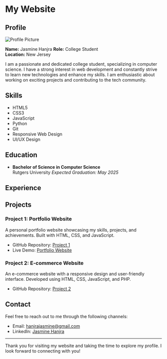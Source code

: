 # My Website

## Profile

![Profile Picture](profile_picture.jpg)

**Name:** Jasmine Hanjra 
**Role:** College Student  
**Location:** New Jersey

I am a passionate and dedicated college student, specializing in computer science. I have a strong interest in web development and constantly strive to learn new technologies and enhance my skills. I am enthusiastic about working on exciting projects and contributing to the tech community.

## Skills

- HTML5
- CSS3
- JavaScript
- Python
- Git
- Responsive Web Design
- UI/UX Design

## Education

- **Bachelor of Science in Computer Science**  
  Rutgers University
  *Expected Graduation: May 2025*

## Experience



## Projects

### Project 1: Portfolio Website
A personal portfolio website showcasing my skills, projects, and achievements. Built with HTML, CSS, and JavaScript.

- GitHub Repository: [Project 1](https://github.com/username/project1)
- Live Demo: [Portfolio Website](https://www.example.com)

### Project 2: E-commerce Website
An e-commerce website with a responsive design and user-friendly interface. Developed using HTML, CSS, JavaScript, and PHP.

- GitHub Repository: [Project 2](https://github.com/username/project2)


## Contact

Feel free to reach out to me through the following channels:

- Email: hanjrajasmine@gmail.com
- LinkedIn: [Jasmine Hanjra]([https://www.linkedin.com/in/johndoe/](https://www.linkedin.com/in/jasminehanjra/))

---

Thank you for visiting my website and taking the time to explore my profile. I look forward to connecting with you!
